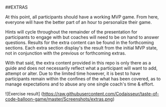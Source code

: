 ##EXTRAS

At this point, all participants should have a working MVP game. From here,
everyone will have the better part of an hour to personalize their game.

Hints will cycle throughout the remainder of the presentation for participants
to engage with but coaches will need to be on hand to answer questions. Results
for the extra content can be found in the forthcoming sections. Each extra section
display's the result from the initial MVP state, not in conjunction with the previous
or forthcoming extras.

With that said, the extra content provided in this repo is only there as a guide
and does not necessarily reflect what a participant will want to add, attempt
or alter. Due to the limited time however, it is best to have participants remain
within the confines of the what has been covered, as to manage expectations and to
abuse any one single coach's time & effort.

![Exercise result]
(https://raw.githubusercontent.com/Codaisseur/taste-of-code-balloon-game/master/Screenshots/extras.png)

